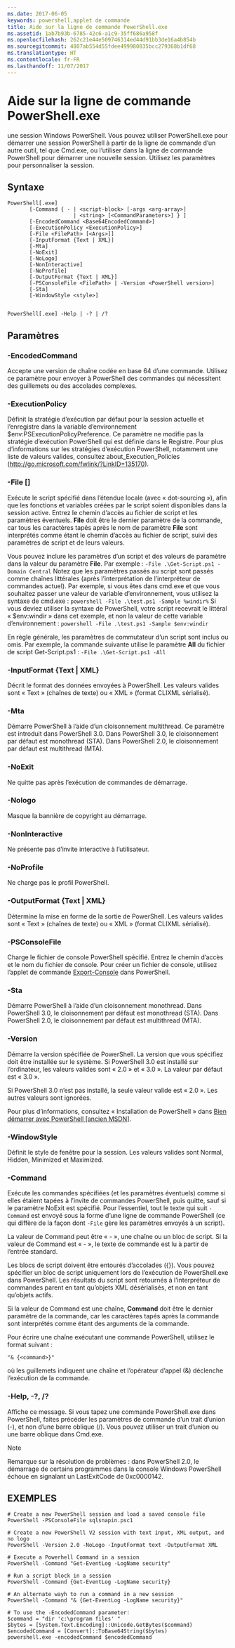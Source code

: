```yaml
---
ms.date: 2017-06-05
keywords: powershell,applet de commande
title: Aide sur la ligne de commande PowerShell.exe
ms.assetid: 1ab7b93b-6785-42c6-a1c9-35ff686a958f
ms.openlocfilehash: 262c21e44e509746314ed44d91bb3de16a4b854b
ms.sourcegitcommit: 4807ab554d55fdee499980835bcc279368b1df68
ms.translationtype: HT
ms.contentlocale: fr-FR
ms.lasthandoff: 11/07/2017
---
```

# <a name="powershellexe-command-line-help"></a>Aide sur la ligne de commande PowerShell.exe
une session Windows PowerShell. Vous pouvez utiliser PowerShell.exe pour démarrer une session PowerShell à partir de la ligne de commande d’un autre outil, tel que Cmd.exe, ou l’utiliser dans la ligne de commande PowerShell pour démarrer une nouvelle session. Utilisez les paramètres pour personnaliser la session.

## <a name="syntax"></a>Syntaxe

```syntax
PowerShell[.exe]
       [-Command { - | <script-block> [-args <arg-array>]
                     | <string> [<CommandParameters>] } ]
       [-EncodedCommand <Base64EncodedCommand>]
       [-ExecutionPolicy <ExecutionPolicy>]
       [-File <FilePath> [<Args>]]
       [-InputFormat {Text | XML}] 
       [-Mta]
       [-NoExit]
       [-NoLogo]
       [-NonInteractive] 
       [-NoProfile] 
       [-OutputFormat {Text | XML}] 
       [-PSConsoleFile <FilePath> | -Version <PowerShell version>]
       [-Sta]
       [-WindowStyle <style>]
        

PowerShell[.exe] -Help | -? | /?
```

## <a name="parameters"></a>Paramètres

### <a name="-encodedcommand-base64encodedcommand"></a>-EncodedCommand <Base64EncodedCommand>
Accepte une version de chaîne codée en base 64 d’une commande. Utilisez ce paramètre pour envoyer à PowerShell des commandes qui nécessitent des guillemets ou des accolades complexes.

### <a name="-executionpolicy-executionpolicy"></a>-ExecutionPolicy <ExecutionPolicy>
Définit la stratégie d’exécution par défaut pour la session actuelle et l’enregistre dans la variable d’environnement $env:PSExecutionPolicyPreference. Ce paramètre ne modifie pas la stratégie d’exécution PowerShell qui est définie dans le Registre. Pour plus d’informations sur les stratégies d’exécution PowerShell, notamment une liste de valeurs valides, consultez about_Execution_Policies (http://go.microsoft.com/fwlink/?LinkID=135170).

### <a name="-file-filepath-parameters"></a>-File <FilePath> \[<Parameters>]
Exécute le script spécifié dans l’étendue locale (avec « dot-sourcing »), afin que les fonctions et variables créées par le script soient disponibles dans la session active. Entrez le chemin d’accès au fichier de script et les paramètres éventuels. **File** doit être le dernier paramètre de la commande, car tous les caractères tapés après le nom de paramètre **File** sont interprétés comme étant le chemin d’accès au fichier de script, suivi des paramètres de script et de leurs valeurs.

Vous pouvez inclure les paramètres d’un script et des valeurs de paramètre dans la valeur du paramètre **File**. Par exemple : `-File .\Get-Script.ps1 -Domain Central` Notez que les paramètres passés au script sont passés comme chaînes littérales (après l’interprétation de l’interpréteur de commandes actuel).
Par exemple, si vous êtes dans cmd.exe et que vous souhaitez passer une valeur de variable d’environnement, vous utilisez la syntaxe de cmd.exe : `powershell -File .\test.ps1 -Sample %windir%` Si vous deviez utiliser la syntaxe de PowerShell, votre script recevrait le littéral « $env:windir » dans cet exemple, et non la valeur de cette variable d’environnement : `powershell -File .\test.ps1 -Sample $env:windir`

En règle générale, les paramètres de commutateur d’un script sont inclus ou omis. Par exemple, la commande suivante utilise le paramètre **All** du fichier de script Get-Script.ps1 : `-File .\Get-Script.ps1 -All`

### <a name="-inputformat-text--xml"></a>\-InputFormat {Text | XML}
Décrit le format des données envoyées à PowerShell. Les valeurs valides sont « Text » (chaînes de texte) ou « XML » (format CLIXML sérialisé).

### <a name="-mta"></a>-Mta
Démarre PowerShell à l’aide d’un cloisonnement multithread. Ce paramètre est introduit dans PowerShell 3.0. Dans PowerShell 3.0, le cloisonnement par défaut est monothread (STA). Dans PowerShell 2.0, le cloisonnement par défaut est multithread (MTA).

### <a name="-noexit"></a>-NoExit
Ne quitte pas après l’exécution de commandes de démarrage.

### <a name="-nologo"></a>-Nologo
Masque la bannière de copyright au démarrage.

### <a name="-noninteractive"></a>-NonInteractive
Ne présente pas d’invite interactive à l’utilisateur.

### <a name="-noprofile"></a>-NoProfile
Ne charge pas le profil PowerShell.

### <a name="-outputformat-text--xml"></a>-OutputFormat {Text | XML}
Détermine la mise en forme de la sortie de PowerShell. Les valeurs valides sont « Text » (chaînes de texte) ou « XML » (format CLIXML sérialisé).

### <a name="-psconsolefile-filepath"></a>-PSConsoleFile <FilePath>
Charge le fichier de console PowerShell spécifié. Entrez le chemin d’accès et le nom du fichier de console. Pour créer un fichier de console, utilisez l’applet de commande [Export-Console](https://technet.microsoft.com/en-us/library/4bab1c02-9e61-4aaf-9957-11d1934ef4ef) dans PowerShell.

### <a name="-sta"></a>-Sta
Démarre PowerShell à l’aide d’un cloisonnement monothread. Dans PowerShell 3.0, le cloisonnement par défaut est monothread (STA). Dans PowerShell 2.0, le cloisonnement par défaut est multithread (MTA).

### <a name="-version-powershell-version"></a>-Version <PowerShell Version>
Démarre la version spécifiée de PowerShell. La version que vous spécifiez doit être installée sur le système. Si PowerShell 3.0 est installé sur l’ordinateur, les valeurs valides sont « 2.0 » et « 3.0 ». La valeur par défaut est « 3.0 ».

Si PowerShell 3.0 n’est pas installé, la seule valeur valide est « 2.0 ». Les autres valeurs sont ignorées.

Pour plus d’informations, consultez « Installation de PowerShell » dans [Bien démarrer avec PowerShell [ancien MSDN]](https://technet.microsoft.com/en-us/library/69555d95-b481-43e1-86e7-b46d68b3e2dd).

### <a name="-windowstyle-window-style"></a>-WindowStyle <Window style>
Définit le style de fenêtre pour la session. Les valeurs valides sont Normal, Hidden, Minimized et Maximized.

### <a name="-command"></a>-Command
Exécute les commandes spécifiées (et les paramètres éventuels) comme si elles étaient tapées à l’invite de commandes PowerShell, puis quitte, sauf si le paramètre NoExit est spécifié.
Pour l’essentiel, tout le texte qui suit `-Command` est envoyé sous la forme d’une ligne de commande PowerShell (ce qui diffère de la façon dont `-File` gère les paramètres envoyés à un script).

La valeur de Command peut être « - », une chaîne ou un bloc de script. Si la valeur de Command est « - », le texte de commande est lu à partir de l’entrée standard.

Les blocs de script doivent être entourés d’accolades ({}). Vous pouvez spécifier un bloc de script uniquement lors de l’exécution de PowerShell.exe dans PowerShell. Les résultats du script sont retournés à l’interpréteur de commandes parent en tant qu’objets XML désérialisés, et non en tant qu’objets actifs.

Si la valeur de Command est une chaîne, **Command** doit être le dernier paramètre de la commande, car les caractères tapés après la commande sont interprétés comme étant des arguments de la commande.

Pour écrire une chaîne exécutant une commande PowerShell, utilisez le format suivant :

```
"& {<command>}"
```

où les guillemets indiquent une chaîne et l’opérateur d’appel (&) déclenche l’exécution de la commande.

### <a name="-help---"></a>-Help, -?, /?
Affiche ce message. Si vous tapez une commande PowerShell.exe dans PowerShell, faites précéder les paramètres de commande d’un trait d’union (-), et non d’une barre oblique (/). Vous pouvez utiliser un trait d’union ou une barre oblique dans Cmd.exe.

> [!NOTE]
> Remarque sur la résolution de problèmes : dans PowerShell 2.0, le démarrage de certains programmes dans la console Windows PowerShell échoue en signalant un LastExitCode de 0xc0000142.

## <a name="examples"></a>EXEMPLES

```
# Create a new PowerShell session and load a saved console file
PowerShell -PSConsoleFile sqlsnapin.psc1

# Create a new PowerShell V2 session with text input, XML output, and no logo
PowerShell -Version 2.0 -NoLogo -InputFormat text -OutputFormat XML

# Execute a Powerhell Command in a session
PowerShell -Command "Get-EventLog -LogName security"

# Run a script block in a session
PowerShell -Command {Get-EventLog -LogName security}

# An alternate wayh to run a command in a new session
PowerShell -Command "& {Get-EventLog -LogName security}"

# To use the -EncodedCommand parameter:
$command = "dir 'c:\program files' "
$bytes = [System.Text.Encoding]::Unicode.GetBytes($command)
$encodedCommand = [Convert]::ToBase64String($bytes)
powershell.exe -encodedCommand $encodedCommand
```

